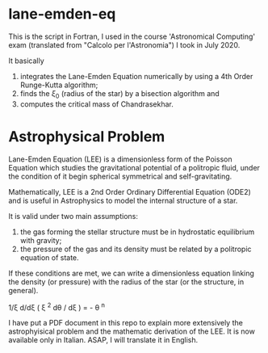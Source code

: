 # lane-emden-eq

This is the script in Fortran, I used in the course 'Astronomical Computing' exam (translated from "Calcolo per l'Astronomia") I took in July 2020.

It basically 

  1. integrates the Lane-Emden Equation numerically by using a 4th Order Runge-Kutta algorithm;
  2. finds the $\xi_0$ (radius of the star) by a bisection algorithm and
  3. computes the critical mass of Chandrasekhar.
 
# Astrophysical Problem

Lane-Emden Equation (LEE) is a dimensionless form of the Poisson Equation which studies the gravitational potential of a politropic fluid, under the condition of it begin spherical symmetrical and self-gravitating.

Mathematically, LEE is a 2nd Order Ordinary Differential Equation (ODE2) and is useful in Astrophysics to model the internal structure of a star.

It is valid under two main assumptions:

  1. the gas forming the stellar structure must be in hydrostatic equilibrium with gravity;
  2. the pressure of the gas and its density must be related by a politropic equation of state.
  
If these conditions are met, we can write a dimensionless equation linking the density (or pressure) with the radius of the star (or the structure, in general).

1/&xi; d/d&xi; ( &xi; <sup>2</sup> d&theta; / d&xi; ) = - &theta; <sup>n</sup>

I have put a PDF document in this repo to explain more extensively the astrophyisical problem and the mathematic derivation of the LEE. It is now available only in Italian. ASAP, I will translate it in English.
